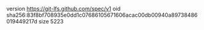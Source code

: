 version https://git-lfs.github.com/spec/v1
oid sha256:83f8bf708935e0dd1c07686105671606acac00db00940a89738486019449217d
size 5223
